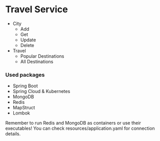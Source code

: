 # Travel Service

- City
    - Add
    - Get
    - Update
    - Delete
- Travel
    - Popular Destinations
    - All Destinations

### Used packages

- Spring Boot
- Spring Cloud & Kubernetes
- MongoDB
- Redis
- MapStruct
- Lombok

Remember to run Redis and MongoDB as containers or use their executables! You can check resources/application.yaml for connection details.
